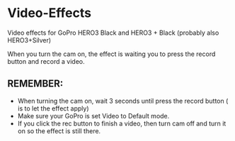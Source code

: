 Video-Effects
=============

Video effects for GoPro HERO3 Black and HERO3 + Black (probably also HERO3+Silver)

When you turn the cam on, the effect is waiting you to press the record button and record a video.

REMEMBER:
---------
* When turning the cam on, wait 3 seconds until press the record button ( is to let the effect apply)
* Make sure your GoPro is set Video to Default mode.
* If you click the rec button to finish a video, then turn cam off and turn it on so the effect is still there.



